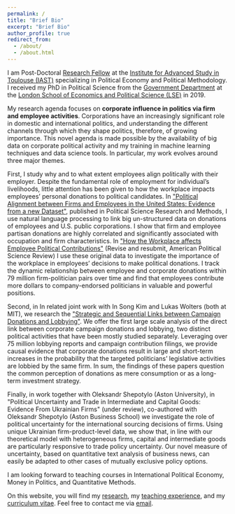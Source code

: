 ```yaml
---
permalink: /
title: "Brief Bio"
excerpt: "Brief Bio"
author_profile: true
redirect_from:
  - /about/
  - /about.html
---
```


I am Post-Doctoral [Research Fellow](https://www.iast.fr/people/jan-stuckatz) at the [Institute for Advanced Study in Toulouse (IAST)](http://www.iast.fr/) specializing in Political Economy and Political Methodology. I received my PhD in Political Science from the [Government Department](http://www.lse.ac.uk/government) at the [London School of Economics and Political Science (LSE)](http://www.lse.ac.uk/) in 2019.


My research agenda focuses on **corporate influence in politics via firm and employee activities**. Corporations have an increasingly significant role in domestic and international politics, and understanding the different channels through which they shape politics, therefore, of growing importance. This novel agenda is made possible by the availability of big data on corporate political activity and my training in machine learning techniques and data science tools. In particular, my work evolves around three major themes.

First, I study why and to what extent employees align politically with their employer. Despite the fundamental role of employment for individual’s livelihoods, little attention has been given to how the workplace impacts employees’ personal donations to political candidates. In ["Political Alignment between Firms and Employees in the United States: Evidence from a new Dataset"](https://doi.org/10.1017/psrm.2020.19), published in Political Science Research and Methods, I use natural language processing to link big un-structured data on donations of employees and U.S. public corporations. I show that firm and employee partisan donations are highly correlated and significantly associated with occupation and firm characteristics. In ["How the Workplace affects Employee Political Contributions"](https://www.dropbox.com/s/qw14qmgrkpv7mtd/political_alignment_Jan_Stuckatz.pdf?dl=0) (Revise and resubmit, American Political Science Review) I use these original data to investigate the importance of the workplace in employees’ decisions to make political donations. I track the dynamic relationship between employee and corporate donations within 79 million firm-politician pairs over time and find that employees contribute more dollars to company-endorsed politicians in valuable and powerful positions.

Second, in In related joint work with In Song Kim and Lukas Wolters (both at MIT), we research the ["Strategic and Sequential Links between Campaign Donations and Lobbying"](http://web.mit.edu/insong/www/pdf/campaign-lobby.pdf). We offer the first large scale analysis of the direct link between corporate campaign donations and lobbying, two distinct political activities that have been mostly studied separately. Leveraging over 75 million lobbying reports and campaign contribution filings, we provide causal evidence that corporate donations result in large and short-term increases in the probability that the targeted politicians’ legislative activities are lobbied by the same firm. In sum, the findings of these papers question the common perception of donations as mere consumption or as a long-term investment strategy.

Finally, in work together with Oleksandr Shepotylo (Aston University), in "Political Uncertainty and Trade in Intermediate and Capital Goods: Evidence From Ukrainian Firms" (under review), co-authored with Oleksandr Shepotylo (Aston Business School) we investigate the role of political uncertainty for the international sourcing decisions of firms. Using unique Ukrainian firm-product-level data, we show that, in line with our theoretical model with heterogeneous firms, capital and intermediate goods are particularly responsive to trade policy uncertainty. Our novel measure of uncertainty, based on quantitative text analysis of business news, can easily be adapted to other cases of mutually exclusive policy options.


<!-- In my **dissertation**, supervised by [Stephanie Rickard](http://personal.lse.ac.uk/rickard/) and [Kenneth Benoit](http://kenbenoit.net/), I build on trade theory to examine the relationship between corporations and politics. Corporations play an increasingly important role in politics today and understanding how corporations influence politics and respond to political change is therefore of growing importance.  -->

<!-- Throughout the academic year 2017/2018, I have been visiting at the [Political Science Department](https://polisci.mit.edu/) of the [Massachusetts Institute of Technology](http://www.mit.edu/), hosted by [In Song Kim](http://web.mit.edu/insong/www/index.html). -->

I am looking forward to teaching courses in International Political Economy, Money in Politics, and Quantitative Methods.

On this website, you will find my [research](http://www.janstuckatz.com/research/), my [teaching experience](http://www.janstuckatz.com/teaching/), and my [curriculum vitae](http://www.janstuckatz.com/cv/). Feel free to contact me via [email](mailto:jan.stuckatz@iast.fr).
